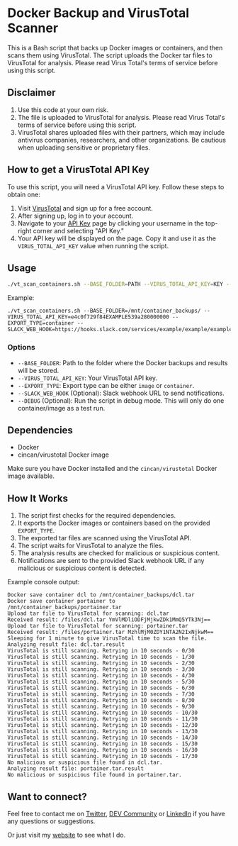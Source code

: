 # Docker Backup and VirusTotal Scanner

This is a Bash script that backs up Docker images or containers, and then scans them using VirusTotal. The script uploads the Docker tar files to VirusTotal for analysis. Please read Virus Total's terms of service before using this script.

## Disclaimer

1. Use this code at your own risk.
2. The file is uploaded to VirusTotal for analysis. Please read Virus Total's terms of service before using this script.
3. VirusTotal shares uploaded files with their partners, which may include antivirus companies, researchers, and other organizations. Be cautious when uploading sensitive or proprietary files.

## How to get a VirusTotal API Key

To use this script, you will need a VirusTotal API key. Follow these steps to obtain one:

1. Visit [VirusTotal](https://www.virustotal.com/) and sign up for a free account.
2. After signing up, log in to your account.
3. Navigate to your [API Key](https://www.virustotal.com/gui/user/YOUR_USERNAME/apikey) page by clicking your username in the top-right corner and selecting "API Key."
4. Your API key will be displayed on the page. Copy it and use it as the `VIRUS_TOTAL_API_KEY` value when running the script.

## Usage

```bash
./vt_scan_containers.sh --BASE_FOLDER=PATH --VIRUS_TOTAL_API_KEY=KEY --EXPORT_TYPE=[image/container] [--SLACK_WEB_HOOK=URL] [--DEBUG]
```

Example:

```
./vt_scan_containers.sh --BASE_FOLDER=/mnt/container_backups/ --VIRUS_TOTAL_API_KEY=e4c0f729f84EXAMPLE539a280000000 --EXPORT_TYPE=container --SLACK_WEB_HOOK=https://hooks.slack.com/services/example/example/example
```

### Options

- `--BASE_FOLDER`: Path to the folder where the Docker backups and results will be stored.
- `--VIRUS_TOTAL_API_KEY`: Your VirusTotal API key.
- `--EXPORT_TYPE`: Export type can be either `image` or `container`.
- `--SLACK_WEB_HOOK` (Optional): Slack webhook URL to send notifications.
- `--DEBUG` (Optional): Run the script in debug mode. This will only do one container/image as a test run.

## Dependencies

- Docker
- cincan/virustotal Docker image

Make sure you have Docker installed and the `cincan/virustotal` Docker image available.

## How It Works

1. The script first checks for the required dependencies.
2. It exports the Docker images or containers based on the provided `EXPORT_TYPE`.
3. The exported tar files are scanned using the VirusTotal API.
4. The script waits for VirusTotal to analyze the files.
5. The analysis results are checked for malicious or suspicious content.
6. Notifications are sent to the provided Slack webhook URL if any malicious or suspicious content is detected.

Example console output:

```
Docker save container dcl to /mnt/container_backups/dcl.tar
Docker save container portainer to /mnt/container_backups/portainer.tar
Upload tar file to VirusTotal for scanning: dcl.tar
Received result: /files/dcl.tar YmVlMDliODFjMjkwZDk1MmQ5YTk3Nj==
Upload tar file to VirusTotal for scanning: portainer.tar
Received result: /files/portainer.tar MzhlMjM0ZDY1NTA2N2IxNjkwM==
Sleeping for 1 minute to give VirusTotal time to scan the file.
Analyzing result file: dcl.tar.result
VirusTotal is still scanning. Retrying in 10 seconds - 0/30
VirusTotal is still scanning. Retrying in 10 seconds - 1/30
VirusTotal is still scanning. Retrying in 10 seconds - 2/30
VirusTotal is still scanning. Retrying in 10 seconds - 3/30
VirusTotal is still scanning. Retrying in 10 seconds - 4/30
VirusTotal is still scanning. Retrying in 10 seconds - 5/30
VirusTotal is still scanning. Retrying in 10 seconds - 6/30
VirusTotal is still scanning. Retrying in 10 seconds - 7/30
VirusTotal is still scanning. Retrying in 10 seconds - 8/30
VirusTotal is still scanning. Retrying in 10 seconds - 9/30
VirusTotal is still scanning. Retrying in 10 seconds - 10/30
VirusTotal is still scanning. Retrying in 10 seconds - 11/30
VirusTotal is still scanning. Retrying in 10 seconds - 12/30
VirusTotal is still scanning. Retrying in 10 seconds - 13/30
VirusTotal is still scanning. Retrying in 10 seconds - 14/30
VirusTotal is still scanning. Retrying in 10 seconds - 15/30
VirusTotal is still scanning. Retrying in 10 seconds - 16/30
VirusTotal is still scanning. Retrying in 10 seconds - 17/30
No malicious or suspicious file found in dcl.tar.
Analyzing result file: portainer.tar.result
No malicious or suspicious file found in portainer.tar.
```

## Want to connect?

Feel free to contact me on [Twitter](https://twitter.com/OnlineAnto), [DEV Community](https://dev.to/antoonline/) or [LinkedIn](https://www.linkedin.com/in/anto-online) if you have any questions or suggestions.

Or just visit my [website](https://anto.online) to see what I do.
